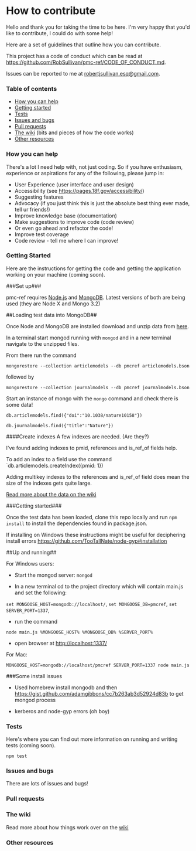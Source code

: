 # How to contribute

Hello and thank you for taking the time to be here. I'm very happy that you'd like to contribute, I could do with some help!

Here are a set of guidelines that outline how you can contribute.

This project has a code of conduct which can be read at https://github.com/RobSullivan/pmc-ref/CODE_OF_CONDUCT.md.

Issues can be reported to me at robertjsullivan.esq@gmail.com.


### Table of contents

- [How you can help](#how-you-can-help)
- [Getting started](#getting-started) 
- [Tests](#tests)
- [Issues and bugs](#issues-and-bugs)
- [Pull requests](#pull-requests)
- [The wiki](#the-wiki) (bits and pieces of how the code works)
- [Other resources](#other-resources)

### How you can help
 
There's a lot I need help with, not just coding. So if you have enthusiasm, experience or aspirations for any of the following, please jump in:

 -  User Experience (user interface and user design)
 -  Accessibility (see https://pages.18f.gov/accessibility/)
 -  Suggesting features
 -  Advocacy (if you just think this is just the absolute best thing ever made, tell ur friends!)
 -  Improve knowledge base (documentation)
 -  Make suggestions to improve code (code review)
 -  Or even go ahead and refactor the code!
 -  Improve test coverage
 -  Code review - tell me where I can improve!


### Getting Started
 
Here are the instructions for getting the code and getting the application working on your machine (coming soon).


###Set up###

pmc-ref requires [Node.js](https://nodejs.org/download/) and [MongoDB](http://www.mongodb.org/downloads). Latest versions of both are being used (they are Node X and Mongo 3.2)


##Loading test data into MongoDB##

Once Node and MongoDB are installed download and unzip data from [here](https://drive.google.com/file/d/0B3AgUDfIExOnNExTdmtjdjgxNk0/view).

In a terminal start mongod running with `mongod` and in a new terminal navigate to the unzipped files.

From there run the command 

`mongorestore --collection articlemodels --db pmcref articlemodels.bson`

followed by

`mongorestore --collection journalmodels --db pmcref journalmodels.bson`

Start an instance of mongo with the `mongo` command and check there is some data!

`db.articlemodels.find({"doi":"10.1038/nature10158"})`

`db.journalmodels.find({"title":"Nature"})`

####Create indexes
A few indexes are needed. (Are they?)

I've found adding indexes to pmid, references and is_ref_of fields help.

To add an index to a field use the command `db.articlemodels.createIndex({pmid: 1})

Adding multikey indexes to the references and is_ref_of field does mean the size of the indexes gets quite large.

[Read more about the data on the wiki](https://github.com/RobSullivan/pmc-ref/wiki/Schemas)

###Getting started###

Once the test data has been loaded, clone this repo locally and run `npm install` to install the dependencies found in package.json.

If installing on Windows these instructions might be useful for deciphering install errors https://github.com/TooTallNate/node-gyp#installation


##Up and running##

For Windows users:

- Start the mongod server: `mongod`

- In a new terminal cd to the project directory which will contain main.js and set the following:

`set MONGOOSE_HOST=mongodb://localhost/`,
`set MONGOOSE_DB=pmcref`,
`set SERVER_PORT=1337`,

- run the command

`node main.js %MONGOOSE_HOST% %MONGOOSE_DB% %SERVER_PORT%`

- open browser at [http://localhost:1337/](http://localhost:1337/)

For Mac:

`MONGOOSE_HOST=mongodb://localhost/pmcref SERVER_PORT=1337 node main.js`


###Some install issues

 - Used homebrew install mongodb and then https://gist.github.com/adamgibbons/cc7b263ab3d52924d83b to get mongod process

- kerberos and node-gyp errors (oh boy)

### Tests
 
Here's where you can find out more information on running and writing tests (coming soon).

`npm test`

### Issues and bugs

 There are lots of issues and bugs!

### Pull requests
 
 
### The wiki
 
Read more about how things work over on the [wiki](https://github.com/RobSullivan/pmc-ref/wiki)

 
### Other resources


